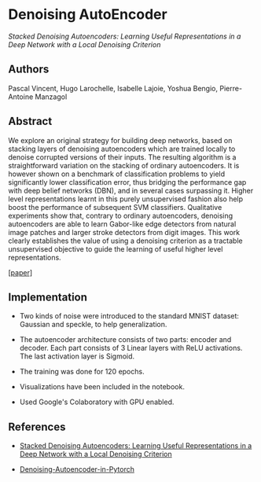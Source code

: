# Denoising AutoEncoder

_Stacked Denoising Autoencoders: Learning Useful Representations in a Deep Network with a Local Denoising Criterion_

## Authors

Pascal Vincent, Hugo Larochelle, Isabelle Lajoie, Yoshua Bengio, Pierre-Antoine Manzagol

## Abstract

We explore an original strategy for building deep networks, based on stacking layers of denoising
autoencoders which are trained locally to denoise corrupted versions of their inputs. The resulting
algorithm is a straightforward variation on the stacking of ordinary autoencoders. It is however
shown on a benchmark of classification problems to yield significantly lower classification error,
thus bridging the performance gap with deep belief networks (DBN), and in several cases surpassing it. Higher level representations learnt in this purely unsupervised fashion also help boost the
performance of subsequent SVM classifiers. Qualitative experiments show that, contrary to ordinary autoencoders, denoising autoencoders are able to learn Gabor-like edge detectors from natural
image patches and larger stroke detectors from digit images. This work clearly establishes the value
of using a denoising criterion as a tractable unsupervised objective to guide the learning of useful
higher level representations.

[[paper]](http://www.jmlr.org/papers/volume11/vincent10a/vincent10a.pdf)

## Implementation

- Two kinds of noise were introduced to the standard MNIST dataset: Gaussian and speckle, to help generalization.

- The autoencoder architecture consists of two parts: encoder and decoder. Each part consists of 3 Linear layers with ReLU activations. The last activation layer is Sigmoid.

- The training was done for 120 epochs.

- Visualizations have been included in the notebook.

- Used Google's Colaboratory with GPU enabled.

## References

- [Stacked Denoising Autoencoders: Learning Useful Representations in a Deep Network with a Local Denoising Criterion](http://www.jmlr.org/papers/volume11/vincent10a/vincent10a.pdf)

- [Denoising-Autoencoder-in-Pytorch](https://github.com/pranjaldatta/Denoising-Autoencoder-in-Pytorch)
